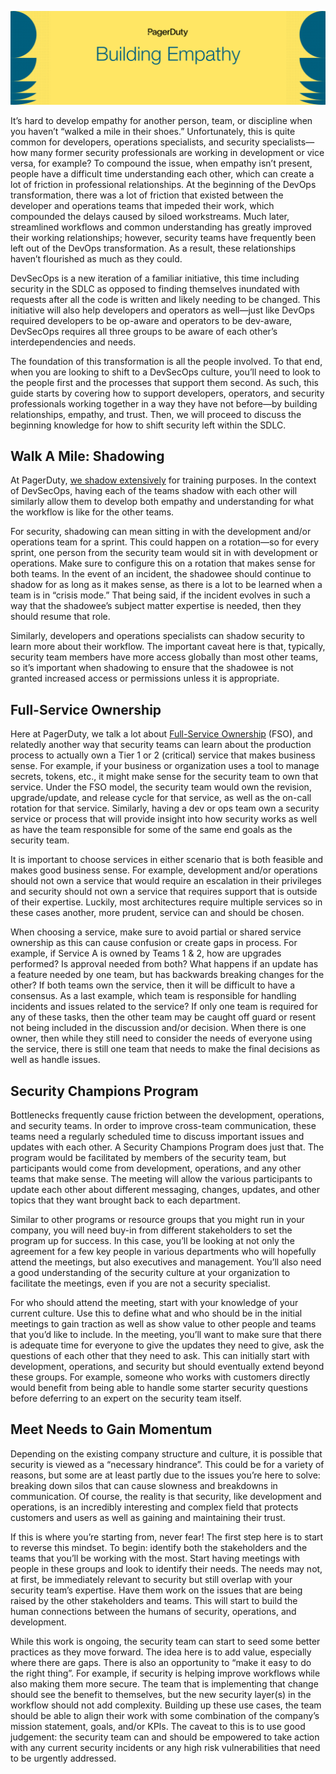 ![Building Empathy](../assets/img/headers/building_empathy.png)

It’s hard to develop empathy for another person, team, or discipline when you haven’t “walked a mile in their shoes.” Unfortunately, this is quite common for developers, operations specialists, and security specialists—how many former security professionals are working in development or vice versa, for example? To compound the issue, when empathy isn’t present, people have a difficult time understanding each other, which can create a lot of friction in professional relationships. At the beginning of the DevOps transformation, there was a lot of friction that existed between the developer and operations teams that impeded their work, which compounded the delays caused by siloed workstreams. Much later, streamlined workflows and common understanding has greatly improved their working relationships; however, security teams have frequently been left out of the DevOps transformation. As a result, these relationships haven’t flourished as much as they could.

DevSecOps is a new iteration of a familiar initiative, this time including security in the SDLC as opposed to finding themselves inundated with requests after all the code is written and likely needing to be changed. This initiative will also help developers and operators as well—just like DevOps required developers to be op-aware and operators to be dev-aware, DevSecOps requires all three groups to be aware of each other’s interdependencies and needs. 

The foundation of this transformation is all the people involved. To that end, when you are looking to shift to a DevSecOps culture, you’ll need to look to the people first and the processes that support them second. As such, this guide starts by covering how to support developers, operators, and security professionals working together in a way they have not before—by building relationships, empathy, and trust. Then, we will proceed to discuss the beginning knowledge for how to shift security left within the SDLC.

## Walk A Mile: Shadowing
At PagerDuty, [we shadow extensively](https://www.pagerduty.com/blog/on-call-shadow-practice/) for training purposes. In the context of DevSecOps, having each of the teams shadow with each other will similarly allow them to develop both empathy and understanding for what the workflow is like for the other teams.

For security, shadowing can mean sitting in with the development and/or operations team for a sprint. This could happen on a rotation—so for every sprint, one person from the security team would sit in with development or operations. Make sure to configure this on a rotation that makes sense for both teams. In the event of an incident, the shadowee should continue to shadow for as long as it makes sense, as there is a lot to be learned when a team is in “crisis mode.” That being said, if the incident evolves in such a way that the shadowee’s subject matter expertise is needed, then they should resume that role.

Similarly, developers and operations specialists can shadow security to learn more about their workflow. The important caveat here is that, typically, security team members have more access globally than most other teams, so it’s important when shadowing to ensure that the shadowee is not granted increased access or permissions unless it is appropriate. 

## Full-Service Ownership
Here at PagerDuty, we talk a lot about [Full-Service Ownership](https://ownership.pagerduty.com/) (FSO), and relatedly another way that security teams can learn about the production process to actually own a Tier 1 or 2 (critical) service that makes business sense. For example, if your business or organization uses a tool to manage secrets, tokens, etc., it might make sense for the security team to own that service. Under the FSO model, the security team would own the revision, upgrade/update, and release cycle for that service, as well as the on-call rotation for that service. Similarly, having a dev or ops team own a security service or process that will provide insight into how security works as well as have the team responsible for some of the same end goals as the security team.

It is important to choose services in either scenario that is both feasible and makes good business sense. For example, development and/or operations should not own a service that would require an escalation in their privileges and security should not own a service that requires support that is outside of their expertise. Luckily, most architectures require multiple services so in these cases another, more prudent, service can and should be chosen. 

When choosing a service, make sure to avoid partial or shared service ownership as this can cause confusion or create gaps in process. For example, if Service A is owned by Teams 1 & 2, how are upgrades performed? Is approval needed from both? What happens if an update has a feature needed by one team, but has backwards breaking changes for the other? If both teams own the service, then it will be difficult to have a consensus. As a last example, which team is responsible for handling incidents and issues related to the service? If only one team is required for any of these tasks, then the other team may be caught off guard or resent not being included in the discussion and/or decision. When there is one owner, then while they still need to consider the needs of everyone using the service, there is still one team that needs to make the final decisions as well as handle issues.

## Security Champions Program
Bottlenecks frequently cause friction between the development, operations, and security teams. In order to improve cross-team communication, these teams need a regularly scheduled time to discuss important issues and updates with each other. A Security Champions Program does just that. The program would be facilitated by members of the security team, but participants would come from development, operations, and any other teams that make sense. The meeting will allow the various participants to update each other about different messaging, changes, updates, and other topics that they want brought back to each department.

Similar to other programs or resource groups that you might run in your company, you will need buy-in from different stakeholders to set the program up for success. In this case, you’ll be looking at not only the agreement for a few key people in various departments who will hopefully attend the meetings, but also executives and management. You’ll also need a good understanding of the security culture at your organization to facilitate the meetings, even if you are not a security specialist.

For who should attend the meeting, start with your knowledge of your current culture. Use this to define what and who should be in the initial meetings to gain traction as well as show value to other people and teams that you’d like to include. In the meeting, you’ll want to make sure that there is adequate time for everyone to give the updates they need to give, ask the questions of each other that they need to ask. This can initially start with development, operations, and security but should eventually extend beyond these groups. For example, someone who works with customers directly would benefit from being able to handle some starter security questions before deferring to an expert on the security team itself.

## Meet Needs to Gain Momentum
Depending on the existing company structure and culture, it is possible that security is viewed as a “necessary hindrance”. This could be for a variety of reasons, but some are at least partly due to the issues you’re here to solve: breaking down silos that can cause slowness and breakdowns in communication. Of course, the reality is that security, like development and operations, is an incredibly interesting and complex field that protects customers and users as well as gaining and maintaining their trust.

If this is where you’re starting from, never fear! The first step here is to start to reverse this mindset. To begin: identify both the stakeholders and the teams that you’ll be working with the most. Start having meetings with people in these groups and look to identify their needs. The needs may not, at first, be immediately relevant to security but still overlap with your security team’s expertise. Have them work on the issues that are being raised by the other stakeholders and teams. This will start to build the human connections between the humans of security, operations, and development. 

While this work is ongoing, the security team can start to seed some better practices as they move forward. The idea here is to add value, especially where there are gaps. There is also an opportunity to “make it easy to do the right thing”. For example, if security is helping improve workflows while also making them more secure. The team that is implementing that change should see the benefit to themselves, but the new security layer(s) in the workflow should not add complexity. Building up these use cases, the team should be able to align their work with some combination of the company’s mission statement, goals, and/or KPIs. The caveat to this is to use good judgement: the security team can and should be empowered to take action with any current security incidents or any high risk vulnerabilities that need to be urgently addressed.
